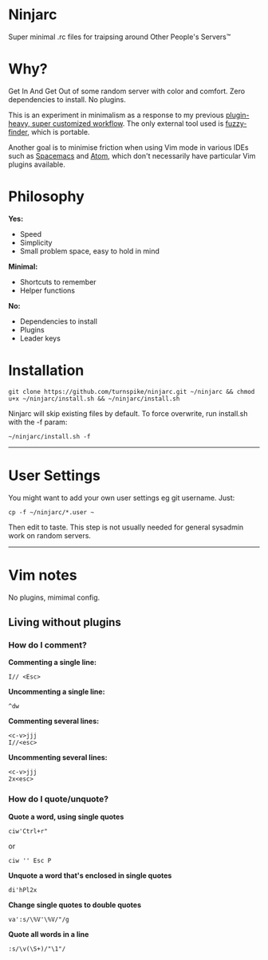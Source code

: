 # Ninjarc
Super minimal .rc files for traipsing around Other People's Servers™

# Why?

Get In And Get Out of some random server with color and comfort. Zero dependencies to install. No plugins.

This is an experiment in minimalism as a response to my previous [plugin-heavy, super customized workflow](https://github.com/turnspike/aetherwolf). The only external tool used is [fuzzy-finder](https://github.com/junegunn/fzf/), which is portable.

Another goal is to minimise friction when using Vim mode in various IDEs such as [Spacemacs](http://spacemacs.org) and [Atom](https://atom.io), which don't necessarily have particular Vim plugins available.

# Philosophy

**Yes:**
- Speed
- Simplicity
- Small problem space, easy to hold in mind

**Minimal:**
- Shortcuts to remember
- Helper functions

**No:**
- Dependencies to install
- Plugins
- Leader keys

# Installation
````
git clone https://github.com/turnspike/ninjarc.git ~/ninjarc && chmod u+x ~/ninjarc/install.sh && ~/ninjarc/install.sh
````

Ninjarc will skip existing files by default. To force overwrite, run install.sh with the -f param:
````
~/ninjarc/install.sh -f
````

---

# User Settings

You might want to add your own user settings eg git username. Just:
````
cp -f ~/ninjarc/*.user ~
````

Then edit to taste. This step is not usually needed for general sysadmin work on random servers.

---

# Vim notes

No plugins, mimimal config.

## Living without plugins

### How do I comment?

**Commenting a single line:**
````
I// <Esc>
````

**Uncommenting a single line:**
````
^dw
````

**Commenting several lines:**
````
<c-v>jjj
I//<esc>
````

**Uncommenting several lines:**
````
<c-v>jjj
2x<esc>
````
### How do I quote/unquote?

**Quote a word, using single quotes**
````
ciw'Ctrl+r"
````
or
````
ciw '' Esc P
````

**Unquote a word that's enclosed in single quotes**
````
di'hPl2x
````

**Change single quotes to double quotes**
````
va':s/\%V'\%V/"/g
````

**Quote all words in a line**
````
:s/\v(\S+)/"\1"/
````
